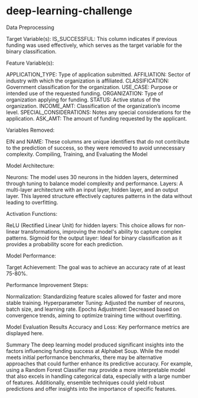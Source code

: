 # deep-learning-challenge

Data Preprocessing

Target Variable(s):
IS_SUCCESSFUL: This column indicates if previous funding was used effectively, which serves as the target variable for the binary classification.



Feature Variable(s):

APPLICATION_TYPE: Type of application submitted.
AFFILIATION: Sector of industry with which the organization is affiliated.
CLASSIFICATION: Government classification for the organization.
USE_CASE: Purpose or intended use of the requested funding.
ORGANIZATION: Type of organization applying for funding.
STATUS: Active status of the organization.
INCOME_AMT: Classification of the organization’s income level.
SPECIAL_CONSIDERATIONS: Notes any special considerations for the application.
ASK_AMT: The amount of funding requested by the applicant.



Variables Removed:

EIN and NAME: These columns are unique identifiers that do not contribute to the prediction of success, so they were removed to avoid unnecessary complexity.
Compiling, Training, and Evaluating the Model



Model Architecture:

Neurons: The model uses 30 neurons in the hidden layers, determined through tuning to balance model complexity and performance.
Layers: A multi-layer architecture with an input layer, hidden layer, and an output layer. This layered structure effectively captures patterns in the data without leading to overfitting.



Activation Functions:

ReLU (Rectified Linear Unit) for hidden layers: This choice allows for non-linear transformations, improving the model's ability to capture complex patterns.
Sigmoid for the output layer: Ideal for binary classification as it provides a probability score for each prediction.



Model Performance:

Target Achievement: The goal was to achieve an accuracy rate of at least 75-80%.



Performance Improvement Steps:

Normalization: Standardizing feature scales allowed for faster and more stable training.
Hyperparameter Tuning: Adjusted the number of neurons, batch size, and learning rate.
Epochs Adjustment: Decreased based on convergence trends, aiming to optimize training time without overfitting.



Model Evaluation Results
Accuracy and Loss: Key performance metrics are displayed here.



Summary
The deep learning model produced significant insights into the factors influencing funding success at Alphabet Soup. While the model meets initial performance benchmarks, there may be alternative approaches that could further enhance its predictive accuracy. For example, using a Random Forest Classifier may provide a more interpretable model that also excels in handling categorical data, especially with a large number of features. Additionally, ensemble techniques could yield robust predictions and offer insights into the importance of specific features.


